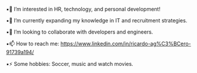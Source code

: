 :black_small_square:👀 I’m interested in HR, technology, and personal development!

:black_small_square:🌱 I’m currently expanding my knowledge in IT and recruitment strategies.

:black_small_square:🙌 I’m looking to collaborate with developers and engineers.

:black_small_square:📫 How to reach me: https://www.linkedin.com/in/ricardo-ag%C3%BCero-91739a194/

:black_small_square:⚡ Some hobbies: Soccer, music and watch movies.
